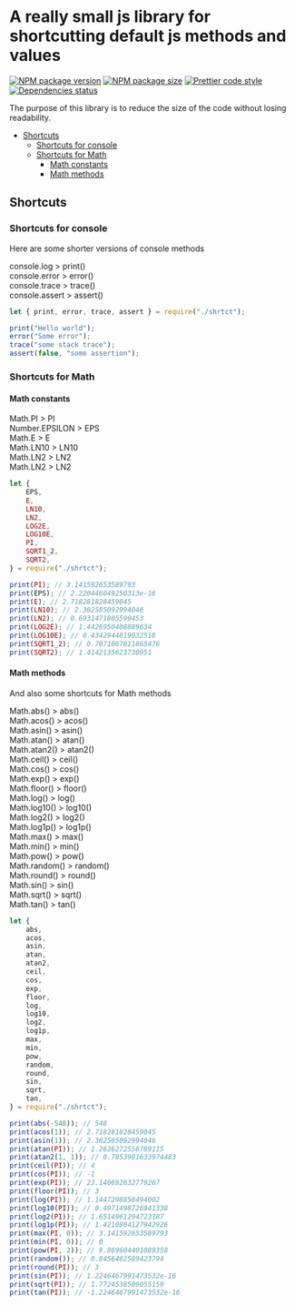 # A really small js library for shortcutting default js methods and values

[![NPM package version](https://img.shields.io/npm/v/shrtct.svg?style=flat-square)](https://npmjs.org/package/shrtct)
[![NPM package size](https://img.shields.io/bundlephobia/min/shrtct?style=flat-square)](https://npmjs.org/package/shrtct)
[![Prettier code style](https://img.shields.io/badge/code_style-prettier-ff69b4.svg?style=flat-square)](https://github.com/prettier/prettier)
[![Dependencies status](https://img.shields.io/badge/dependencies-none-success)](https://npmjs.org/package/shrtct)

<!-- [![NPM downloads](https://img.shields.io/npm/dw/shrtct)](https://npmjs.org/package/shrtct) -->

The purpose of this library is to reduce the size of the code without losing readability.

-   [Shortcuts](#shortcuts)
    -   [Shortcuts for console](#shortcuts-for-console)
    -   [Shortcuts for Math](#shortcuts-for-math)
        -   [Math constants](#math-constants)
        -   [Math methods](#math-methods)

## Shortcuts

### Shortcuts for console

Here are some shorter versions of console methods

console.log > print()<br />
console.error > error()<br />
console.trace > trace()<br />
console.assert > assert()

```js
let { print, error, trace, assert } = require("./shrtct");

print("Hello world");
error("Some error");
trace("some stack trace");
assert(false, "some assertion");
```

### Shortcuts for Math

#### Math constants

Math.PI > PI<br />
Number.EPSILON > EPS<br />
Math.E > E<br />
Math.LN10 > LN10<br />
Math.LN2 > LN2<br />
Math.LN2 > LN2<br />

```js
let {
	EPS,
	E,
	LN10,
	LN2,
	LOG2E,
	LOG10E,
	PI,
	SQRT1_2,
	SQRT2,
} = require("./shrtct");

print(PI); // 3.141592653589793
print(EPS); // 2.220446049250313e-16
print(E); // 2.718281828459045
print(LN10); // 2.302585092994046
print(LN2); // 0.6931471805599453
print(LOG2E); // 1.4426950408889634
print(LOG10E); // 0.4342944819032518
print(SQRT1_2); // 0.7071067811865476
print(SQRT2); // 1.4142135623730951
```

#### Math methods

And also some shortcuts for Math methods

Math.abs() > abs()<br>
Math.acos() > acos()<br>
Math.asin() > asin()<br>
Math.atan() > atan()<br>
Math.atan2() > atan2()<br>
Math.ceil() > ceil()<br>
Math.cos() > cos()<br>
Math.exp() > exp()<br>
Math.floor() > floor()<br>
Math.log() > log()<br>
Math.log10() > log10()<br>
Math.log2() > log2()<br>
Math.log1p() > log1p()<br>
Math.max() > max()<br>
Math.min() > min()<br>
Math.pow() > pow()<br>
Math.random() > random()<br>
Math.round() > round()<br>
Math.sin() > sin()<br>
Math.sqrt() > sqrt()<br>
Math.tan() > tan()<br>

```js
let {
	abs,
	acos,
	asin,
	atan,
	atan2,
	ceil,
	cos,
	exp,
	floor,
	log,
	log10,
	log2,
	log1p,
	max,
	min,
	pow,
	random,
	round,
	sin,
	sqrt,
	tan,
} = require("./shrtct");

print(abs(-548)); // 548
print(acos(1)); // 2.718281828459045
print(asin(1)); // 2.302585092994046
print(atan(PI)); // 1.2626272556789115
print(atan2(1, 1)); // 0.7853981633974483
print(ceil(PI)); // 4
print(cos(PI)); // -1
print(exp(PI)); // 23.140692632779267
print(floor(PI)); // 3
print(log(PI)); // 1.1447298858494002
print(log10(PI)); // 0.4971498726941338
print(log2(PI)); // 1.6514961294723187
print(log1p(PI)); // 1.4210804127942926
print(max(PI, 0)); // 3.141592653589793
print(min(PI, 0)); // 0
print(pow(PI, 2)); // 9.869604401089358
print(random()); // 0.8456462589423794
print(round(PI)); // 3
print(sin(PI)); // 1.2246467991473532e-16
print(sqrt(PI)); // 1.7724538509055159
print(tan(PI)); // -1.2246467991473532e-16
```
